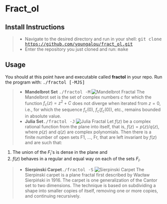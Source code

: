 **Fract_ol**
=======

## Install Instructions
> - <i class="icon-folder-open"></i> Navigate to the desired directory and run in your shell:
> <kbd>git clone https://github.com/youngalou/fract_ol.git</kbd>
> - <i class="icon-folder-open"></i> Enter the repository you just cloned and run:
> <kbd>make</kbd>

## Usage
You should at this point have and executable called **fractol** in your repo.
Run the program with: <kbd>./fractol [-MJS]</kbd>
> - **Mandelbrot Set** <kbd>./fractol -M</kbd>
![Mandelbrot Fractal](http://www.fractalposter.com/images/mandelbrot_set_02_969_720_480.jpg)
The Mandelbrot set is the set of complex numbers $c$ for which the function $f_c(z) = z^2 + C$ does not diverge when iterated from $z = 0$, i.e., for which the sequence $f_c(0)$, $f_c(f_c(0))$, etc., remains bounded in absolute value.
> - **Julia Set**<kbd>./fractol -J</kbd>
![Julia Fractal](http://nuclear.mutantstargoat.com/articles/sdr_fract/julia_dust_big.png)
Let $f(z)$ be a complex rational function from the plane into itself, that is, $f(z) = p(z)/q(z)$, where $p(z)$ and $q(z)$ are complex polynomials. Then there is a finite number of open sets F1, ..., Fr, that are left invariant by $f(z)$ and are such that:
1. The union of the $F_i$'s is dense in the plane and
2. $f(z)$ behaves in a regular and equal way on each of the sets $F_i$.
> - **Sierpinski Carpet**<kbd>./fractol -S</kbd>
![Sierpinski Carpet](http://paulbourke.net/fractals/carpet/hadamard.gif)
The Sierpinski carpet is a plane fractal first described by Wacław Sierpiński in 1916. The carpet is one generalization of the Cantor set to two dimensions. The technique is based on subdividing a shape into smaller copies of itself, removing one or more copies, and continuing recursively.
